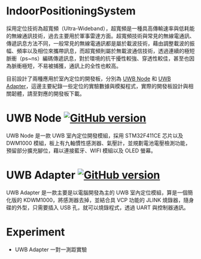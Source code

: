 # IndoorPositioningSystem  
採用定位技術為超寬頻（Ultra-Wideband），超寬頻是一種具高傳輸速率與低耗能的無線通訊技術，過去主要用於軍事雷達方面。超寬頻技術與常見的無線電通訊、傳遞訊息方法不同，一般常見的無線電通訊都是屬於載波技術，藉由調整載波的振幅、頻率以及相位來攜帶訊息，而超寬頻則屬於無載波通信技術，透過連續的極短脈衝（ps~ns）編碼傳遞訊息，對於環境的抗干擾性較強、穿透性較佳，甚至也因為脈衝極短，不易被捕獲，通訊上的全性也較高。  

目前設計了兩種應用於室內定位的開發板，分別為 [UWB Node](https://github.com/KitSprout/UWB-Node) 和 [UWB Adapter](https://github.com/KitSprout/UWB-Adapter)，這邊主要紀錄一些定位的實驗數據與模擬程式，實際的開發板設計與相關韌體，請至對應的開發板下載。  

# UWB Node [![GitHub version](https://img.shields.io/badge/version-v1.2-brightgreen.svg)](https://github.com/KitSprout/UWB-Node)  
UWB Node 是一款 UWB 室內定位開發模組，採用 STM32F411CE 芯片以及 DWM1000 模組，板上有九軸慣性感測器、氣壓計，並規劃電池電壓檢測功能，預留部分擴充腳位，藉以連接藍牙、WIFI 模組以及 OLED 螢幕。

# UWB Adapter [![GitHub version](https://img.shields.io/badge/version-v1.4-brightgreen.svg)](https://github.com/KitSprout/UWB-Adapter)  
UWB Adapter 是一款主要是以電腦開發為主的 UWB 室內定位模組，算是一個簡化版的 KDWM1000，將感測器去掉，並結合具 VCP 功能的 JLINK 燒錄器，隨身碟的外型，只需要插入 USB 孔，就可以燒錄程式，透過 UART 與控制器通訊。

# Experiment  
- UWB Adapter 一對一測距實驗
